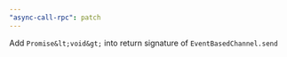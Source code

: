 ```yaml
---
"async-call-rpc": patch
---
```


Add `Promise&lt;void&gt;` into return signature of `EventBasedChannel.send`
